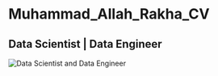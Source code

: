 # Muhammad_Allah_Rakha_CV
## Data Scientist | Data Engineer

![Data Scientist and Data Engineer](https://user-images.githubusercontent.com/74346775/171640203-a428e60f-a0b3-4be2-9f4f-298b4742410e.png)
